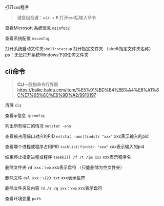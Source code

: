 打开`cmd`程序

> 键盘组合键：<kbd>win</kbd> + <kbd>R</kbd> 打开`cmd`后输入命令



查看Microsoft 系统信息 `msinfo32`

查看系统配置 `msconfig`

打开系统启动文件夹`shell:startup`	打开指定文件夹 （shell:指定文件夹名称）ps：无法打开系统Windows下的任何文件夹



## cli命令

> **CLI**一般指命令行界面  
> <https://baike.baidu.com/item/%E5%91%BD%E4%BB%A4%E8%A1%8C%E7%95%8C%E9%9D%A2/9910197>

清屏 `cls`

查看ip信息 `ipconfig`

列出所有端口的情况 `netstat -ano`

查看被占用端口对应的PID `netstat -aon|findstr "xxx"` xxx表示输入的pid

查看哪个进程或程序占用PID `tasklist|findstr "xxx"` xxx表示输入的pid

结束停止指定进程或程序 `taskkill /f /t /im xxx` xxx表示程序名

删除文件夹 `rd xxx：\wo` xxx表示盘符 （只能删除为空文件夹）

删除文件 `del xxx：\123.txt` xxx表示盘符

删除文件夹及内容 `rd /s /q xxx：\wo` xxx表示盘符

查看环境变量 `path`

